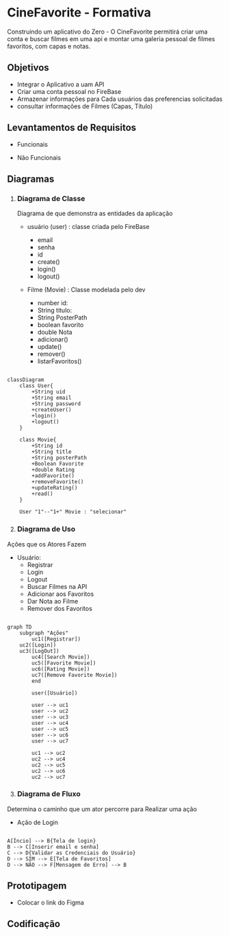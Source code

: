 # CineFavorite - Formativa
Construindo um aplicativo do Zero - O CineFavorite permitirá criar uma conta e buscar filmes em uma api e montar uma galeria pessoal de filmes favoritos, com capas e notas.

## Objetivos
- Integrar o Aplicativo a uam API
- Criar uma conta pessoal no FireBase
- Armazenar informações para Cada usuários das preferencias solicitadas
- consultar informações de Filmes (Capas, Título)

## Levantamentos de Requisitos

- Funcionais

- Não Funcionais

## Diagramas

1. ### Diagrama de Classe
    Diagrama de que demonstra as entidades da aplicação

    - usuário (user) : classe criada pelo FireBase
        - email
        - senha
        - id
        - create()
        - login()
        - logout()

    - Filme (Movie) : Classe modelada pelo dev
        - number id:
        - String titulo:
        - String PosterPath
        - boolean favorito
        - double Nota
        - adicionar()
        - update()
        - remover()
        - listarFavoritos()

```mermaid

classDiagram
    class User{
        +String uid
        +String email
        +String password
        +createUser()
        +login()
        +logout()
    }

    class Movie{
        +String id
        +String title
        +String posterPath
        +Boolean Favorite
        +double Rating
        +addFavorite()
        +removeFavorite()
        +updateRating()
        +read()
    } 

    User "1"--"1+" Movie : "selecionar"

```

2. ### Diagrama de Uso

Ações que os Atores Fazem

- Usuário:
    - Registrar
    - Login
    - Logout
    - Buscar Filmes na API
    - Adicionar aos Favoritos
    - Dar Nota ao Filme 
    - Remover dos Favoritos

```mermaid

graph TD
    subgraph "Ações"
        uc1([Registrar])
    uc2([Login])
    uc3([LogOut])
        uc4([Search Movie])
        uc5([Favorite Movie])
        uc6([Rating Movie])
        uc7([Remove Favorite Movie])
        end

        user([Usuário])

        user --> uc1
        user --> uc2
        user --> uc3
        user --> uc4
        user --> uc5
        user --> uc6
        user --> uc7

        uc1 --> uc2
        uc2 --> uc4
        uc2 --> uc5
        uc2 --> uc6
        uc2 --> uc7

```

3. ### Diagrama de Fluxo
Determina o caminho que um ator percorre para Realizar uma ação

- Ação de Login

```mermaid

A[Íncio] --> B{Tela de login}
B --> C[Inserir email e senha]
C --> D{Validar as Credenciais do Usuário}
D --> SIM --> E[Tela de Favoritos]
D --> NÃO --> F[Mensagem de Erro] --> B

```


## Prototipagem

- Colocar o link do Figma

## Codificação 
